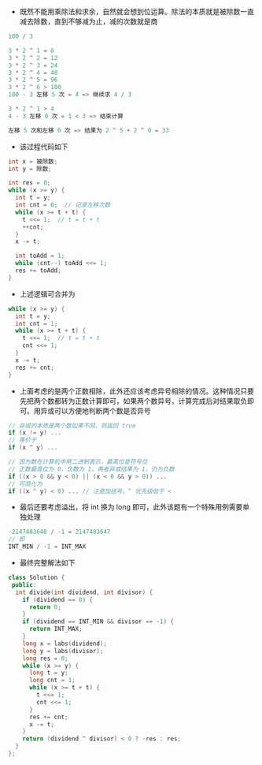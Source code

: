 * 既然不能用乘除法和求余，自然就会想到位运算。除法的本质就是被除数一直减去除数，直到不够减为止，减的次数就是商

```cpp
100 / 3

3 * 2 ^ 1 = 6
3 * 2 ^ 2 = 12
3 * 2 ^ 3 = 24
3 * 2 ^ 4 = 48
3 * 2 ^ 5 = 96
3 * 2 ^ 6 > 100
100 - 3 左移 5 次 = 4 => 继续求 4 / 3

3 * 2 ^ 1 > 4
4 - 3 左移 0 次 = 1 < 3 => 结束计算

左移 5 次和左移 0 次 => 结果为 2 ^ 5 + 2 ^ 0 = 33
```

* 该过程代码如下

```cpp
int x = 被除数;
int y = 除数;

int res = 0;
while (x >= y) {
  int t = y;
  int cnt = 0;  // 记录左移次数
  while (x >= t + t) {
    t <<= 1;  // t = t + t
    ++cnt;
  }
  x -= t;

  int toAdd = 1;
  while (cnt--) toAdd <<= 1;
  res += toAdd;
}
```

* 上述逻辑可合并为

```cpp
while (x >= y) {
  int t = y;
  int cnt = 1;
  while (x >= t + t) {
    t <<= 1;  // t = t + t
    cnt <<= 1;
  }
  x -= t;
  res += cnt;
}
```

* 上面考虑的是两个正数相除，此外还应该考虑异号相除的情况。这种情况只要先把两个数都转为正数计算即可，如果两个数异号，计算完成后对结果取负即可。用异或可以方便地判断两个数是否异号

```cpp
// 异或的本质是两个数如果不同，则返回 true
if (x != y) ...
// 等价于
if (x ^ y) ...

// 因为数在计算机中用二进制表示，最高位是符号位
// 正数最高位为 0，负数为 1，两者异或结果为 1，仍为负数
if ((x > 0 && y < 0) || (x < 0 && y > 0)) ...
// 可简化为
if ((x ^ y) < 0) ... // 注意加括号，^ 优先级低于 <
```

* 最后还要考虑溢出，将 int 换为 long 即可，此外该题有一个特殊用例需要单独处理

```cpp
-2147483648 / -1 = 2147483647
// 即
INT_MIN / -1 = INT_MAX
```

* 最终完整解法如下

```cpp
class Solution {
 public:
  int divide(int dividend, int divisor) {
    if (dividend == 0) {
      return 0;
    }
    if (dividend == INT_MIN && divisor == -1) {
      return INT_MAX;
    }
    long x = labs(dividend);
    long y = labs(divisor);
    long res = 0;
    while (x >= y) {
      long t = y;
      long cnt = 1;
      while (x >= t + t) {
        t <<= 1;
        cnt <<= 1;
      }
      res += cnt;
      x -= t;
    }
    return (dividend ^ divisor) < 0 ? -res : res;
  }
};
```
